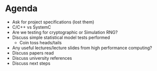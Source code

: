 Agenda
===
- Ask for project specifications (lost them)
- C/C++ vs SystemC
- Are we testing for cryptographic or Simulation RNG?
- Discuss simple statistical model tests performed
  - Coin toss heads/tails
- Any useful lectures/lecture slides from high performance computing?
- Discuss papers read
- Discuss university references
- Discuss next steps
